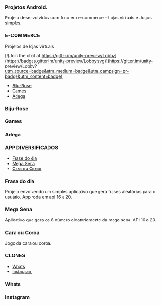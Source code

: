 ### Projetos Android.

Projeto desenvolvidos com foco em e-commerce - Lojas virtuais e Jogos simples.

### E-COMMERCE
Projetos de lojas virtuais

[![Join the chat at https://gitter.im/unity-preview/Lobby](https://badges.gitter.im/unity-preview/Lobby.svg)](https://gitter.im/unity-preview/Lobby?utm_source=badge&utm_medium=badge&utm_campaign=pr-badge&utm_content=badge)

- [Biju-Rose ](#biju-rose)
- [Games ](#games)
- [Adega](#adega)

### Biju-Rose
### Games
### Adega

### APP DIVERSIFICADOS

- [Frase do dia](#frase-do-dia)
- [Mega Sena](#mega-sena)
- [Cara ou Coroa](#cara-ou-coroa)


### Frase do dia
  Projeto envolvendo um simples aplicativo que gera frases aleatórias para o usuário. App roda em api 16 a 20. 
### Mega Sena
  Aplicativo que gera os 6 número aleatoriamente da mega sena. API 16 a 20.
### Cara ou Coroa
  Jogo da cara ou coroa.


### CLONES
- [Whats](#whats)
- [Instagram](#instagram)
### Whats
### Instagram

